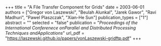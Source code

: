 +++
title = "A File Transfer Component for Grids"
date = 2003-06-01
authors = ["Gregor von Laszewski", "Beulah Alunkal", "Jarek Gawor", "Ravi Madhuri", "Pawel Plaszczak", "Xian-He Sun"]
publication_types = ["1"]
abstract = ""
selected = "false"
publication = "*Proceedings of the International Conferenece onParallel and Distributed Processing Techniques andApplications*"
url_pdf = "https://laszewski.github.io/papers/vonLaszewski-gridftp.pdf"
+++


